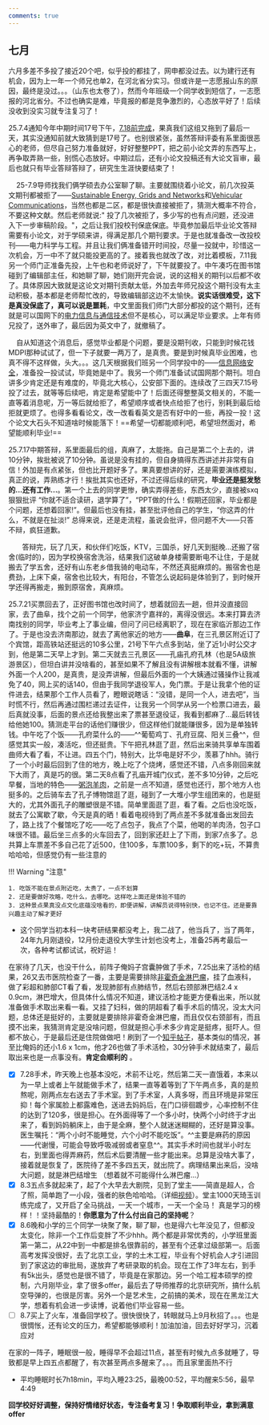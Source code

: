 ```yaml
---
comments: true
---
```


## 七月

六月多差不多投了接近20个吧，似乎投的都挂了，网申都没过去。以为建行还有机会，因为上一年一个师兄也单2，在河北省分实习。但或许是一志愿报山东的原因，最终是没过。。。（山东也太卷了），然而今年班级一个同学收到短信了，一志愿报的河北省分。不过也确实是难，毕竟报的都是竞争激烈的，心态放平好了！后续没收到没实习就专注复习了！

25.7.4通知今年中期时间17号下午，[7.18前完成](https://gs.ncepu.edu.cn/tzgg/92245a3473304e36899fc35ea872c241.htm)，果真我们这组又拖到了最后一天，其实没通知前就大致猜到是17号了。也别很紧张，虽然答辩评委有系里面很恶心的老师，但尽自己努力准备就好，好好整整PPT，把之前小论文弄的东西写上，再争取弄熟一些，别慌心态放好。中期过后，还有小论文投稿还有大论文盲审，最后也就只有毕业答辩答辩了，研究生生涯快要结束了！


&nbsp;&nbsp;&nbsp; 25-7.9导师找我们俩学硕去办公室聊了聊。主要就围绕着小论文，前几次投英文期刊都被拒了——[Sustainable Energy, Grids and Networks](https://www.sciencedirect.com/journal/sustainable-energy-grids-and-networks)和[Vehicular Communications](https://www.sciencedirect.com/journal/vehicular-communications)，当然也都是二区，都是很快直接被拒了，猜测大概率不符合，不要这种文献。然后老师就说:" 投了几次被拒了，多少写的也有点问题，还没进入下一步审稿阶段。"，之后让我们投校刊保底保底。毕竟参加最后毕业论文答辩需要有小论文，对于学硕来讲，得满足那几个期刊要求。于是也就准备改一改投校刊——电力科学与工程。并且让我们俩准备错开时间投，尽量一投就中，珍惜这一次机会，万一中不了就只能投更高的了。接着我也就改了改，对比着模板，7.11我另一个师门正准备先投，上午也和老师说好了，下午就要投了。中午凑巧在图书馆碰到了编辑部主任，和她聊了聊，她们刚开完会说，说的这相关的期刊以后都不收了。具体原因大致就是这论文对期刊贡献太低，外加去年师兄投这个期刊没有太主动积极，基本都是老师帮忙改的，导致编辑部这边不太愉快。**说实话很难受，这下是真没保底了，真可以说是噩耗**，中文里面我们师门大部分都投的这个期刊，还有就是可以国网下的[电力信息与通信技术](http://dlxxytxjs.juqk.net/)但不是核心，可以满足毕业要求。上年有师兄投了，送外审了，最后因为英文中了，就撤稿了。

&nbsp;&nbsp;&nbsp;  自从知道这个消息后，感觉毕业都是个问题，要是没期刊收，只能到时候花钱MDPI那种试试了，但一下子就要一两万了，是真贵。要是到时候真毕业困难，也真不得不这样做，头大。。。这几天根据我们班另一个同学投中的——[信息网络安全](http://netinfo-security.org/CN/1671-1122/home.shtml)，准备投一投试试，毕竟她是中了。我另一个师门准备试试国网那个期刊。坦白讲多少肯定还是有难度的，毕竟北大核心，公安部下面的。连续改了三四天7.15号投了过去，就等等后续吧，肯定是希望能中了！后面还得整整英文相关的，不能一直等着消息呢，万一等后就给拒了，希望顺序或者快点给拒了也行，别耗到最后给拒就更烦了。也得多看看论文，改一改看看英文是否有好中的一些，再投一投！这个论文大石头不知道啥时候能落下！==希望一切都能顺利吧，希望坦然面对，希望能顺利毕业!==

25.7.17中期答辩，系里面最后的组，真麻了，太能拖。自己是第二个上去的，讲10分钟，挨批被说了10分钟。虽说是没有挂的，但自身搞得东西讲述并非常有自信！外加是有点紧张，但也比开题好多了。果真要想讲的好，还是需要演练模拟，真正的说，弄熟练才行！挨批其实也还好，不过还得后续的研究，**毕业还是挺发愁的...还有工作...**。第一个上去的同学更惨，确实弄得差些，东西太少，直接被sxq狠狠批评 “你就不适合读研，退学算了”，“PPT做的什么！假期还回家，毕业都是个问题，还想着回家!”。但最后也没有挂，甚至批评他自己的学生，“你这弄的什么，不就是在扯淡!” 总得来说，还是走流程，虽说会批评，但问题不大——只答不辩，疯狂道歉。

&nbsp; &nbsp; &nbsp; &nbsp;答辩完，玩了几天，和伙伴们吃饭，KTV，三国杀，好几天到挺晚...还搬了宿舍(临时的)，因为学校换宿舍洗浴，结果我们这破单身楼需要断电不让住，于是就搬去了学五舍，还好有山东老乡借我骑的电动车，不然还真挺麻烦的。搬宿舍也是费劲，上床下桌，宿舍也比较大，有阳台，不管怎么说起码是体验到了，到时候开学还得再搬走，搬到原宿舍，真麻烦。

25.7.21买票回去了，正好图书馆也改时间了，想着就回去一趟，但并没直接回家，去了曲阜，找个之前一个同学，他家济宁嘉祥的，离得没很远。本来打算去济南找别的同学，毕业考上了事业编，但问了问已经离职了，现在在家临沂那边工作了。于是也没去济南那边，就去了离他家近的地方——**曲阜**，在三孔景区附近订了个宾馆，距高铁站还挺远的10多公里，21号下午六点多到站，坐了近1小时公交才到，他是第二天早上才到。第二天就去三孔景区——孔庙孔府孔林（也是5A级旅游景区），但坦白讲并没啥看的，甚至如果不了解且没有讲解根本就看不懂，讲解外面一个人200，是真贵，是没弄讲解，但最后外面的一个大姨通过骚操作让我减免了40，网上买的话140，但由于我同学退役军人，免门票。于是让我拿个他的证件进去，结果那个工作人员看了，瞪眼说瞎话：“没错，是同一个人，进去吧”，当时慌不行，然后再通过围栏递过去证件，让我另一个同学从另一个检票口进去，最后真就没事，后面的景点还给我整出来了票甚至退役证，我看到都麻了...最后转钱给他她100。猜测走平台的话他们赚很少，但这样他们就能赚很多，因为是单独转钱。中午吃了个饭——孔府菜什么的——^^葡萄鸡丁、孔府豆腐、阳关三叠^^，但感觉其实一般，凑活吃，但还挺贵。下午把孔林逛了逛，然后出来骑共享单车围着曲师大看了看，不让进。四五个门，特别大，比华电是好不少，羡慕了hhh。骑行了一个小时最后回到了住的地方，晚上吃了个烧烤，感觉还不错，八点多刚回来就下大雨了，真是巧的很。第二天8点看了孔庙开城门仪式，差不多10分钟，之后吃早餐，当地的特色——[粥泡羊肉](https://www.jnkzwljt.com/index.php?c=show&id=686#:~:text=02.-,%E7%B2%A5%E6%B3%A1%E7%BE%8A%E8%82%89,-%E6%9B%B2%E9%98%9C%E7%99%BD%E7%B2%A5%E9%87%87%E7%94%A8)，之前是一点不知道，感觉也还行，那个地方人也挺多的。之后骑车去了孔子博物馆逛了逛，碰到了一大堆小学生组团来的，也是挺大的，尤其外面孔子的雕塑很是不错。简单里面逛了逛，看了看。之后也没吃饭，就去了公寓歇了歇，今天是真的晒！看着电视待到了两点差不多就准备出发回去了，路上找了个餐馆吃了吃——吃了点包子，我点了个菜，他喝的羊肉汤，包子口味很不错。最后坐三点多的火车回去了，回到家还赶上了下雨，到家7点多了。总共算上车票差不多自己花了近500，住100多，车票100多，剩下的吃+玩，不算贵哈哈哈，但感觉仍有一些注意的

!!! Warning "注意" 

    1. 吃饭不能在景点附近吃，太贵了，一点不划算
    2. 还是要做好攻略，吃什么，去哪吃。这样吃上面还是体验不错的
    3. 这种景点果真没点文化底蕴没啥看的，即便讲解，讲解员说得特别快，也记不住。还是要靠兴趣主动了解才更好

- 这个同学当初本科一块考研结果都没考上，我二战了，他当兵了，当了两年，24年九月刚退役，12月份走退役大学生计划也没考上，准备25再考最后一次，各种考试都试试，祝好运！


在家待了几天，也没干什么，前阵子俺妈子宫囊肿做了手术，7.25出来了活检的结果，26又去市医院检查了一番，主要是需要排除[非霍奇金淋巴瘤](https://baike.baidu.com/item/%E9%9D%9E%E9%9C%8D%E5%A5%87%E9%87%91%E6%B7%8B%E5%B7%B4%E7%98%A4/1996692)，挂了血液科，做了彩超和肺部CT看了看，发现肺部有点肺结节，然后右颈部淋巴结2.4 x 0.9cm，淋巴增大，但具体什么情况不知道，建议活检才能更方便看出来，所以就准备做手术取出来看一看。又挂了妇科，做的阴超看了看手术后的情况，没太大问题，总体还是挺好的，主要就是要排除非霍奇金淋巴瘤，而且仅仅右颈部有，而且摸不出来，我猜测肯定是没啥问题，但就是担心手术多少肯定是挺疼，挺吓人。但都不放心，于是最后还是住院做做吧！刷到了一个[知乎帖子](https://zhuanlan.zhihu.com/p/608607204)，基本类似的情况，甚至比俺妈的还小1.6 x 1cm，他才26也做了手术活检，30分钟手术就结束了，最后取出来也是一点事没有。**肯定会顺利的** 。

- [x] 7.28手术，昨天晚上也基本没吃，术前不让吃，然后第二天一直饿着，本来以为一早上或者上午就能做手术了，结果一直等着等到了下午两点多，真的是煎熬呢，刚两点左右送去了手术室。到了手术室，人真多呀，而且环境是非常压抑！每个家属脸上都露难色，送进去妈妈后，在门口徘徊踱步，心率控制不住的达到了120多，很是担心。在外面得等了一个多小时，快两个小时终于才出来了，看到妈妈躺床上，由于是全麻，整个人就迷迷糊糊的，还好是算没事。医生嘱托：“两个小时不能睡觉，六个小时不能吃饭”。^^主要是麻药的原因——代谢慢，可能会导致呼吸减弱或者窒息^^。其实手术时间也就半小时左右，到里面也得弄麻药，然后术后要清醒一些才能出来。总算是没啥大事了，接着就是恢复了，医院待了差不多四五天，就出院了。病理结果出来后，没啥大问题，就是淋巴结增生 （想着就不可能得什么淋巴瘤...）
- [x] 8.3五点多就起来了，起了个大早去大剧院，见到了堂主——简直是超人，合了照，简单跑了一小段，强者的肤色哈哈哈。（详细[视频](https://www.bilibili.com/video/BV1GFtKzREnM/)）。堂主1000天琦玉训练完成了，又开启了全马挑战，一天一个城市，一天一个全马！ 真是学习的榜样！！坚持最酷的！**你愿意为了什么付出自己的坚持呢**？
- [x] 8.6晚和小学的三个同学一块聚了聚，聊了聊，也是得六七年没见了，但都没太变化，除非一个工作后变胖了不少hhh。两个都是非常优秀的，小学班里面第一第二，从22中到一中都是排名很靠前的，甚至有个还拿过级部第一。后面高考发挥没很好，去了北京工业，学的土木工程，毕业有个好机会人才引进回到了家这边的审批局，遂放弃了考研录取的机会。现在工作了3年左右，到手有5k出头，感觉也是很不错了，毕竟是在家那边。另一个哈工程本硕学的控制，六月刚毕业，拿了很多offer，最后去了导师推荐的北京研究所，搞什么航空导弹的，也很是厉害。另外一个是艺术生，之前搞的美术，现在在黑龙江大学，想着有机会进一步读博，说着他们毕业容易一些。
- [ ] 8.7买上了火车，准备回学校了。很快很快了，转眼就马上9月秋招了。。。也是很惆怅，还有论文的压力，希望都能够顺利！加油加油，回去好好学习，沉着应对

在家的一阵子，睡眠很一般，睡得早不会超过11点，甚至有时候九点多就睡了，导致都是早上四五点都醒了，有次甚至两点多醒来了。。。而且家里面热不行

- 平均睡眠时长7h18min，平均入睡23:25，最晚00:52，平均醒来5:56，最早4:49

**回学校好好调整，保持好情绪好状态，专注备考复习！争取顺利毕业，拿到满意offer**